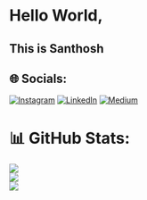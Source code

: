 # Hello World, <h2>This is Santhosh</h2>


## 🌐 Socials:
[![Instagram](https://img.shields.io/badge/Instagram-%23E4405F.svg?logo=Instagram&logoColor=white)](https://instagram.com/santhosh_m_3) [![LinkedIn](https://img.shields.io/badge/LinkedIn-%230077B5.svg?logo=linkedin&logoColor=white)](https://linkedin.com/in/santhosh-m-041689217) [![Medium](https://img.shields.io/badge/Medium-12100E?logo=medium&logoColor=white)](https://medium.com/@santhosh_m) 

# 📊 GitHub Stats:
![](https://github-readme-stats.vercel.app/api?username=SANTHOSH17-DOT&theme=default&hide_border=false&include_all_commits=true&count_private=true)<br/>
![](https://github-readme-streak-stats.herokuapp.com/?user=SANTHOSH17-DOT&theme=default&hide_border=false)<br/>
![](https://github-readme-stats.vercel.app/api/top-langs/?username=SANTHOSH17-DOT&theme=default&hide_border=false&include_all_commits=true&count_private=true&layout=compact)
